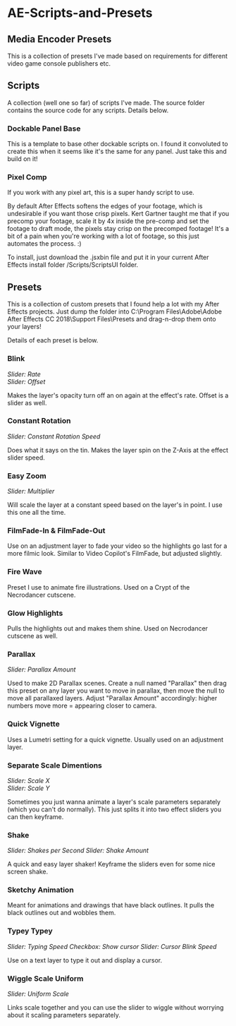 # AE-Scripts-and-Presets

## Media Encoder Presets

This is a collection of presets I've made based on requirements for different video game console publishers etc.

## Scripts

A collection (well one so far) of scripts I've made.  The source folder contains the source code for any scripts.  Details below.

### Dockable Panel Base

This is a template to base other dockable scripts on.  I found it convoluted to create this when it seems like it's the same for any panel.  Just take this and build on it!

### Pixel Comp

If you work with any pixel art, this is a super handy script to use.  

By default After Effects softens the edges of your footage, which is undesirable if you want those crisp pixels.  Kert Gartner taught me that if you precomp your footage, scale it by 4x inside the pre-comp and set the footage to draft mode, the pixels stay crisp on the precomped footage!  It's a bit of a pain when you're working with a lot of footage, so this just automates the process. :)

To install, just download the .jsxbin file and put it in your current After Effects install folder /Scripts/ScriptsUI folder.

## Presets

This is a collection of custom presets that I found help a lot with my After Effects projects.  Just dump the folder into C:\Program Files\Adobe\Adobe After Effects CC 2018\Support Files\Presets and drag-n-drop them onto your layers!

Details of each preset is below.

### Blink

_Slider: Rate_  
_Slider: Offset_  

Makes the layer's opacity turn off an on again at the effect's rate.  Offset is a slider as well.

### Constant Rotation

_Slider: Constant Rotation Speed_  

Does what it says on the tin.  Makes the layer spin on the Z-Axis at the effect slider speed.

### Easy Zoom

_Slider: Multiplier_  

Will scale the layer at a constant speed based on the layer's in point.  I use this one all the time.

### FilmFade-In & FilmFade-Out

Use on an adjustment layer to fade your video so the highlights go last for a more filmic look.  Similar to Video Copilot's FilmFade, but adjusted slightly.

### Fire Wave

Preset I use to animate fire illustrations.  Used on a Crypt of the Necrodancer cutscene.

### Glow Highlights

Pulls the highlights out and makes them shine.  Used on Necrodancer cutscene as well.

### Parallax

_Slider: Parallax Amount_  

Used to make 2D Parallax scenes.  Create a null named "Parallax" then drag this preset on any layer you want to move in parallax, then move the null to move all parallaxed layers.  Adjust "Parallax Amount" accordingly: higher numbers move more = appearing closer to camera.

### Quick Vignette

Uses a Lumetri setting for a quick vignette.  Usually used on an adjustment layer.

### Separate Scale Dimentions

_Slider: Scale X_  
_Slider: Scale Y_

Sometimes you just wanna animate a layer's scale parameters separately (which you can't do normally).  This just splits it into two effect sliders you can then keyframe.

### Shake

_Slider: Shakes per Second_
_Slider: Shake Amount_

A quick and easy layer shaker!  Keyframe the sliders even for some nice screen shake.

### Sketchy Animation

Meant for animations and drawings that have black outlines.  It pulls the black outlines out and wobbles them.

### Typey Typey

_Slider: Typing Speed_
_Checkbox: Show cursor_
_Slider: Cursor Blink Speed_

Use on a text layer to type it out and display a cursor.

### Wiggle Scale Uniform

_Slider: Uniform Scale_

Links scale together and you can use the slider to wiggle without worrying about it scaling parameters separately.